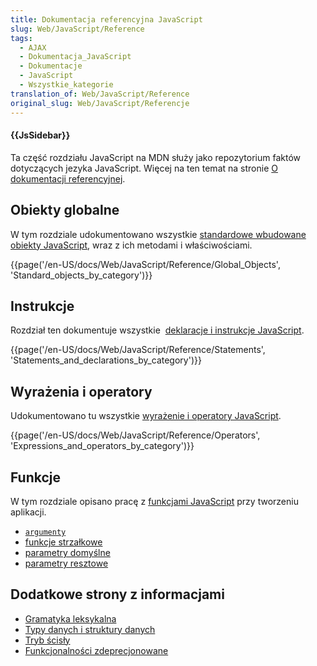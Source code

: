 ```yaml
---
title: Dokumentacja referencyjna JavaScript
slug: Web/JavaScript/Reference
tags:
  - AJAX
  - Dokumentacja_JavaScript
  - Dokumentacje
  - JavaScript
  - Wszystkie_kategorie
translation_of: Web/JavaScript/Reference
original_slug: Web/JavaScript/Referencje
---
```

#### {{JsSidebar}}

Ta część rozdziału JavaScript na MDN służy jako repozytorium faktów dotyczących jezyka JavaScript. Więcej na ten temat na stronie [O dokumentacji referencyjnej](/pl/docs/Web/JavaScript/Reference/About).



## Obiekty globalne

W tym rozdziale udokumentowano wszystkie [standardowe wbudowane obiekty JavaScript](/pl/docs/Web/JavaScript/Reference/Global_Objects), wraz z ich metodami i właściwościami.



{{page('/en-US/docs/Web/JavaScript/Reference/Global_Objects', 'Standard_objects_by_category')}}

## Instrukcje

Rozdział ten dokumentuje wszystkie  [deklaracje i instrukcje JavaScript](/pl/docs/Web/JavaScript/Reference/Statements).

{{page('/en-US/docs/Web/JavaScript/Reference/Statements', 'Statements_and_declarations_by_category')}}



## Wyrażenia i operatory

Udokumentowano tu wszystkie [wyrażenie i operatory JavaScript](/pl/docs/Web/JavaScript/Reference/Operators).

{{page('/en-US/docs/Web/JavaScript/Reference/Operators', 'Expressions_and_operators_by_category')}}



## Funkcje

W tym rozdziale opisano pracę z [funkcjami JavaScript](/pl/docs/Web/JavaScript/Reference/Functions) przy tworzeniu aplikacji.

- [`argumenty`](/pl/docs/Web/JavaScript/Reference/Functions/arguments)
- [funkcje strzałkowe](/pl/docs/Web/JavaScript/Reference/Functions/Arrow_functions)
- [parametry domyślne](/pl/docs/Web/JavaScript/Reference/Functions/Default_parameters)
- [parametry resztowe](/pl/docs/Web/JavaScript/Reference/Functions/rest_parameters)



## Dodatkowe strony z informacjami

- [Gramatyka leksykalna](/pl/docs/Web/JavaScript/Reference/Lexical_grammar)
- [Typy danych i struktury danych](/pl/docs/Web/JavaScript/Data_structures)
- [Tryb ścisły](/pl/docs/Web/JavaScript/Reference/Strict_mode)
- [Funkcjonalności zdeprecjonowane](/pl/docs/Web/JavaScript/Reference/Deprecated_and_obsolete_features)
